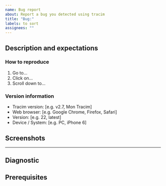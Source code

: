 ```yaml
---
name: Bug report
about: Report a bug you detected using tracim
title: "Bug:"
labels: to sort
assignees: ""
---
```

## Description and expectations

<!-- Explain:

- the bug and what is going wrong.
- what needs to be done to consider the bug solved.

If you know which component may be affected, feel free to mention it. -->

### How to reproduce

<!-- Detail steps to reproduce the bug: -->

1. Go to…
2. Click on…
3. Scroll down to…


### Version information

<!-- Optional - describe the environment which reveals the bug: -->

- Tracim version: [e.g. v2.7, Mon Tracim]
- Web browser: [e.g. Google Chrome, Firefox, Safari]
- Version: [e.g. 22, latest]
- Device / System: [e.g. PC, iPhone 6]

## Screenshots

<!-- Help us understand the problem with screenshots. You can use [peek](https://github.com/phw/peek) to generate animated GIFs. -->

________________________________________________
<!-- *The following sections are for the maintainers* -->

## Diagnostic

<!-- Explain what may cause the bug. -->

## Prerequisites

<!-- Optional - list the issues that must be solved or what needs to be done before handling this issue. -->

<!--
## Required sections, if relevant

 - To be discussed before development
 - Interface
 - Translations
 - Workaround
 - Extra information
 - Implemented solution
-->
